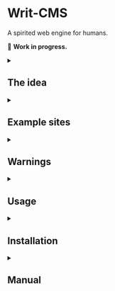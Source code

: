 # Writ-CMS

A spirited web engine for humans.

🚧 **Work in progress.**

<details>
<summary><h2>The idea</h2></summary>

When I'm writing a blog post, I want to deal with the least amount of software complexity.

- I should be able to compose freeform html, rich text and markdown
- I should be able to just use GUI from start to end
- I should be able to organize categories, posts and pages using folders and text files
- I should get automated index pages, pagination, sitemap, rss, search etc. without touching code
- I should be able to easily customize it
- I should be able to use it without remembering much
- And, **everyone** also should be able to do all of the those.
</details>
<details>
<summary><h2>Example sites</h2></summary>

Currently, only I'm using this system. Have a look at:

- A simple writ project: https://github.com/scriptype/writ
- The default frontend: https://writ.enes.in
</details>
<details>
<summary><h2>Warnings</h2></summary>

- This software is not ready for production use and, therefore, cannot be held accountable for any loss of value.
  - It is generally advised to use [git](https://git-scm.com/doc) in text-heavy personal projects, such as a website, to avoid content loss.
</details>
<details>
<summary><h2>Usage</h2></summary>

### 1) Name your site
```sh
mkdir "All about trees"
cd "All about trees"
```

### 2) Create a post
```sh
echo "Pines are nice" > "Hello world.txt"
```

### 3) Preview & live edit
```sh
writ start
```
</details>
<details>
<summary><h2>Installation</h2></summary>

```sh
npm install -g scriptype/writ-cms
```
</details>
<details>
<summary><h2>Manual</h2></summary>

### Entry formats

- Any text file (.txt, .md, .markdown, .hbs, .html).
- Live WYSIWYG editor

### Categories

1) Create a folder

Folder name can be human readable and it will be used as the display name.

### Posts

Create a new uncategorized post:
1) Create a text file

Create a categorized post:
1) Go to a category folder
2) Create a text file inside the folder

Create a foldered post:
1) Go to a category folder
2) Create a folder inside the category
3) Create a text file with name "index" or "post". e.g index.md, post.txt

Human readable name of the folder will be the post title.

If the post needs static resources, such as photos, they can be kept in the same
folder as the post.

A post file can look like this:

```
My new post starts like this.

And it ends like this.
```

You can also add metadata like this at the beginning of a post file
```
---
type: text
date: 2023-01-05, 01:57
tags: bananas, books
musiclist:
 - Your favorite artist - A song
---
My new post starts like this.

And it ends like this.
```

"musiclist" is displayed at the end of the post when it's rendered.

### Subpages

1) Create a folder named "pages"
2) Create a text file inside the folder

You can use a different folder for pages by adding this to `settings.json`:

```
"pagesDirectory": "my-different-pages-folder"
```

### Static assets

1) Create a folder named "assets"
2) Put any static assets into this folder

You can use a different folder for assets by adding this to `settings.json`:

```
"assetsDirectory": "my-different-assets-folder"
```
</details>
